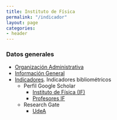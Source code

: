 ```yaml
---
title: Instituto de Física
permalink: "/indicador"
layout: page
categories:
- header
---
```

### Datos generales

* [Organización Administrativa](personal/files/admin)
* [Información General](files/general-info)
* [Indicadores](https://sites.google.com/a/fisica.udea.edu.co/fisica/). Indicadores bibliométricos 
  * Perfil Google Scholar 
    * [Instituto de Física (IF)](https://scholar.google.com/citations?sortby=pubdate&hl=en&user=mxSOjTYAAAAJ&view_op=list_works) 
    * [Profesores IF](https://scholar.google.com/citations?hl=en&view_op=search_authors&mauthors=physics%7Cfisica%7Castronomy%7Castronomia+antioquia)
  * Research Gate
    * [UdeA](https://www.researchgate.net/institution/University_of_Antioquia)

<script> (function() { var st = document.createElement('script'); st.type = 'text/javascript'; st.async = true; st.src = 'https://www.researchgate.net/javascript/plugin/plugin-api-min.js'; var s = document.getElementsByTagName('script')[0]; s.parentNode.insertBefore(st, s); })(); </script>








